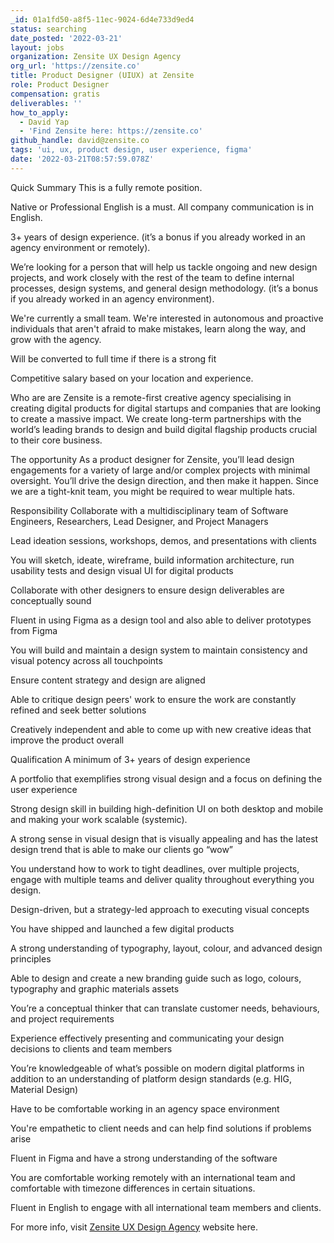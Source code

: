 ```yaml
---
_id: 01a1fd50-a8f5-11ec-9024-6d4e733d9ed4
status: searching
date_posted: '2022-03-21'
layout: jobs
organization: Zensite UX Design Agency
org_url: 'https://zensite.co'
title: Product Designer (UIUX) at Zensite
role: Product Designer
compensation: gratis
deliverables: ''
how_to_apply:
  - David Yap
  - 'Find Zensite here: https://zensite.co'
github_handle: david@zensite.co
tags: 'ui, ux, product design, user experience, figma'
date: '2022-03-21T08:57:59.078Z'
---
```

Quick Summary
This is a fully remote position.

Native or Professional English is a must. All company communication is in English.

3+ years of design experience. (it’s a bonus if you already worked in an agency environment or remotely).

We’re looking for a person that will help us tackle ongoing and new design projects, and work closely with the rest of the team to define internal processes, design systems, and general design methodology. (it’s a bonus if you already worked in an agency environment).

We're currently a small team. We're interested in autonomous and proactive individuals that aren't afraid to make mistakes, learn along the way, and grow with the agency.

Will be converted to full time if there is a strong fit

Competitive salary based on your location and experience.

Who are are
Zensite is a remote-first creative agency specialising in creating digital products for digital startups and companies that are looking to create a massive impact. We create long-term partnerships with the world’s leading brands to design and build digital flagship products crucial to their core business.

The opportunity
As a product designer for Zensite, you’ll lead design engagements for a variety of large and/or complex projects with minimal oversight. You’ll drive the design direction, and then make it happen. Since we are a tight-knit team, you might be required to wear multiple hats.

Responsibility
Collaborate with a multidisciplinary team of Software Engineers, Researchers, Lead Designer, and Project Managers

Lead ideation sessions, workshops, demos, and presentations with clients

You will sketch, ideate, wireframe, build information architecture, run usability tests and design visual UI for digital products

Collaborate with other designers to ensure design deliverables are conceptually sound

Fluent in using Figma as a design tool and also able to deliver prototypes from Figma

You will build and maintain a design system to maintain consistency and visual potency across all touchpoints

Ensure content strategy and design are aligned

Able to critique design peers' work to ensure the work are constantly refined and seek better solutions

Creatively independent and able to come up with new creative ideas that improve the product overall

Qualification
A minimum of 3+ years of design experience

A portfolio that exemplifies strong visual design and a focus on defining the user experience

Strong design skill in building high-definition UI on both desktop and mobile and making your work scalable (systemic).

A strong sense in visual design that is visually appealing and has the latest design trend that is able to make our clients go “wow”

You understand how to work to tight deadlines, over multiple projects, engage with multiple teams and deliver quality throughout everything you design.

Design-driven, but a strategy-led approach to executing visual concepts

You have shipped and launched a few digital products

A strong understanding of typography, layout, colour, and advanced design principles

Able to design and create a new branding guide such as logo, colours, typography and graphic materials assets

You’re a conceptual thinker that can translate customer needs, behaviours, and project requirements

Experience effectively presenting and communicating your design decisions to clients and team members

You’re knowledgeable of what’s possible on modern digital platforms in addition to an understanding of platform design standards (e.g. HIG, Material Design)

Have to be comfortable working in an agency space environment

You're empathetic to client needs and can help find solutions if problems arise

Fluent in Figma and have a strong understanding of the software

You are comfortable working remotely with an international team and comfortable with timezone differences in certain situations.

Fluent in English to engage with all international team members and clients.

For more info, visit <a href="https://zensite.co">Zensite UX Design Agency</a></a> website here.
